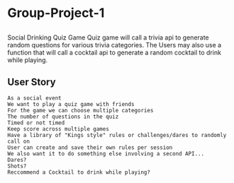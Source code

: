 # Group-Project-1

##
Social Drinking Quiz Game
Quiz game will call a trivia api to generate random questions for various trivia categories. The Users may also use a function that will call a cocktail api to generate a random cocktail to drink while playing. 

## User Story

```
As a social event
We want to play a quiz game with friends
For the game we can choose multiple categories
The number of questions in the quiz
Timed or not timed
Keep score across multiple games
Have a library of "Kings style" rules or challenges/dares to randomly call on
User can create and save their own rules per session
We also want it to do something else involving a second API...
Dares?
Shots?
Reccommend a Cocktail to drink while playing?